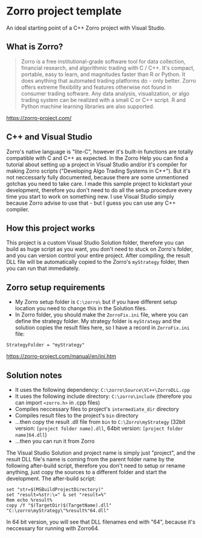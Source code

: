 # Zorro project template
An ideal starting point of a C++ Zorro project with Visual Studio.<br />

## What is Zorro?
>Zorro is a free institutional-grade software tool for data collection, financial research, and algorithmic trading with C / C++.  It's compact, portable, easy to learn, and magnitudes faster than R or Python. It does anything that automated trading platforms do - only better. Zorro offers extreme flexibility and features otherwise not found in consumer trading software. Any data analysis, visualization, or algo trading system can be realized with a small C or C++ script. R and Python machine learning libraries are also supported.

<https://zorro-project.com/>

## C++ and Visual Studio
Zorro's native language is "lite-C", however it's built-in functions are totally compatible with C and C++ as expected. In the Zorro Help you can find a tutorial about setting up a project in Visual Studio and/or it's compiler for making Zorro scripts ("Developing Algo Trading Systems in C++"). But it's not neccessarly fully documented, because there are some unmentioned gotchas you need to take care. I made this sample project to kickstart your development, therefore you don't need to do all the setup procedure every time you start to work on something new. I use Visual Studio simply because Zorro advise to use that - but I guess you can use any C++ compiler.

## How this project works

This project is a custom Visual Studio Solution folder, therefore you can build as huge script as you want, you don't need to stuck on Zorro's folder, and you can version control your entire project. After compiling, the result DLL file will be automatically copied to the Zorro's `myStrategy` folder, then you can run that immediately.

## Zorro setup requirements

* My Zorro setup folder is `C:\zorro\` but if you have different setup location you need to change this in the Solution files.
* In Zorro folder, you should make the `ZorroFix.ini` file, where you can define the strategy folder. My strategy folder is `myStrategy` and the solution copies the result files here, so I have a record in `ZorroFix.ini` file:
```
StrategyFolder = "myStrategy"
```
<https://zorro-project.com/manual/en/ini.htm>

## Solution notes

* It uses the following dependency: `C:\zorro\Source\VC++\ZorroDLL.cpp`
* It uses the following include directory: `C:\zorro\include` (therefore you can import `<zorro.h>` in .cpp files)
* Compiles neccessary files to project's `intermediate_dir` directory
* Compiles result files to the project's `bin` directory
* ...then copy the result .dll file from `bin` to `C:\Zorro\myStrategy` (32bit version: `[project folder name].dll`, 64bit version: `[project folder name]64.dll`)
* ...then you can run it from Zorro

The Visual Studio Solution and project name is simply just "project", and the result DLL file's name is coming from the parent folder name by the following after-build script, therefore you don't need to setup or rename anything, just copy the sources to a different folder and start the development. The after-build script:
```
set "str=$(MSBuildProjectDirectory)"
set "result=%str:\=" & set "result=%"
Rem echo %result%
copy /Y "$(TargetDir)$(TargetName).dll" "C:\zorro\myStrategy\"%result%"64.dll"
```
In 64 bit version, you will see that DLL filenames end with "64", because it's neccessary for running with Zorro64.